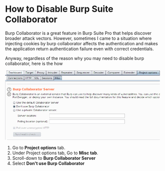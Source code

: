 # How to Disable Burp Suite Collaborator

Burp Collaborator is a great feature in Burp Suite Pro that helps discover broader attack vectors. However, sometimes I came to a situation where injecting cookies by burp collaborator affects the authentication and makes the application return authentication failure even with correct credentials.

Anyway, regardless of the reason why you may need to disable burp collaborator, here is the how

![](../../.gitbook/assets/image%20%282%29.png)

1. Go to **Project options** tab.
2. Under Project options tab, Go to **Misc tab**.
3. Scroll-down to **Burp Collaborator Server**
4. Select **Don't use Burp Collaborator**


